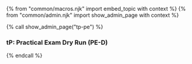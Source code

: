 {% from "common/macros.njk" import embed_topic with context %}
{% from "common/admin.njk" import show_admin_page with context %}

{% call show_admin_page("tp-pe") %}
<div id="main">

### <div class="text-white bg-primary p-1">tP: Practical Exam Dry Run (PE-D)</div>
<div id="tp-practicalexam-dry-run">
<include src="tp-ped-fragment.md" />
</div>

</div>

{% endcall %}
